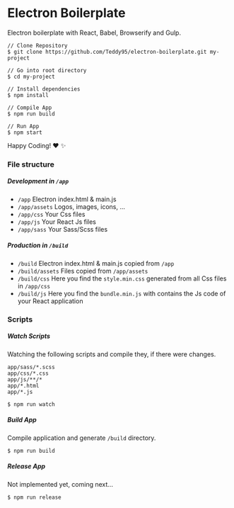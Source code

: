 # Electron Boilerplate

Electron boilerplate with React, Babel, Browserify and Gulp.

```
// Clone Repository
$ git clone https://github.com/Teddy95/electron-boilerplate.git my-project

// Go into root directory
$ cd my-project

// Install dependencies
$ npm install

// Compile App
$ npm run build

// Run App
$ npm start
```

Happy Coding! :heart: :sparkles:

### File structure

##### Development in `/app`

- `/app` Electron index.html & main.js
- `/app/assets` Logos, images, icons, ...
- `/app/css` Your Css files
- `/app/js` Your React Js files
- `/app/sass` Your Sass/Scss files

##### Production in `/build`
- `/build` Electron index.html & main.js copied from `/app`
- `/build/assets` Files copied from `/app/assets`
- `/build/css` Here you find the `style.min.css` generated from all Css files in `/app/css`
- `/build/js` Here you find the `bundle.min.js` with contains the Js code of your React application

### Scripts

##### Watch Scripts

Watching the following scripts and compile they, if there were changes.

```
app/sass/*.scss
app/css/*.css
app/js/**/*
app/*.html
app/*.js
```

```
$ npm run watch
```

##### Build App

Compile application and generate `/build` directory.

```
$ npm run build
```

##### Release App

Not implemented yet, coming next...

```
$ npm run release
```
